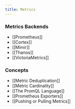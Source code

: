 ```yaml
---
title: Metrics
---
```


### Metrics Backends
- [[Prometheus]]
- [[Cortex]]
- [[Mimir]]
- [[Thanos]]
- [[VictoriaMetrics]]

### Concepts
- [[Metric Deduplication]]
- [[Metric Cardinality]]
- [[The PromQL Language]]
- [[Prometheus Exporters]]
- [[Pushing or Pulling Metrics]]
